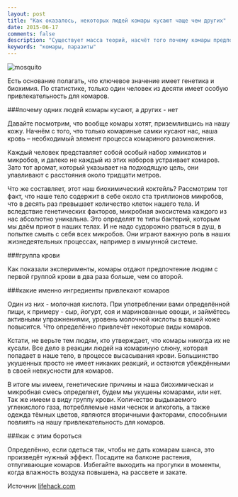 ```yaml
---
layout: post
title: "﻿Как оказалось, некоторых людей комары кусают чаще чем других"
date: 2015-06-17
comments: false
description: "Существует масса теорий, насчёт того почему комары предпочитают одних людей другим. В группе риска, например, находятся люди выдыхающие большее количество углекислого газа, обильно потеющие люди, а также любители пива. Давайте глянем на возможные причины, и попробуем поискать ответы."
keywords: "комары, паразиты"
---
```


![mosquito](http://s017.radikal.ru/i419/1507/06/9795feef82e4.jpg "mosquito")

Есть основание полагать, что ключевое значение имеет генетика и биохимия. По статистике, только один человек из десяти имеет особую привлекательность для комаров.

###почему одних людей комары кусают, а других - нет

Давайте посмотрим, что вообще комары хотят, приземлившись на нашу кожу. Начнём с того, что только комариные самки кусают нас, наша кровь – необходимый элемент процесса комариного размножения.

Каждый человек представляет собой особый набор химикатов и микробов, и далеко не каждый из этих наборов устраивает комаров. Зато тот аромат, который указывает на подходящую цель, они улавливают с расстояния около тридцати метров.

Что же составляет, этот наш биохимический коктейль? Рассмотрим тот факт, что наше тело содержит в себе около ста триллионов микробов, что в десять раз превышает количество клеток нашего тела. И вследствие генетических факторов, микробная экосистема каждого из нас абсолютно уникальна. Это определят те типы бактерий, которым мы даём приют в наших телах. И не надо судорожно рваться в душ, в попытке смыть с себя всех микробов. Они играют важную роль в наших жизнедеятельных процессах, например в иммунной системе. 

###группа крови

Как показали эксперименты, комары отдают предпочтение людям с первой группой крови в два раза больше, чем со второй.

###какие именно ингредиенты привлекают комаров

Один из них - молочная кислота. При употреблении вами определённой пищи, к примеру - сыр, йогурт, соя и маринованные овощи, и займётесь активными упражнениями, уровень молочной кислоты в вашей коже повысится. Что определённо привлечёт некоторые виды комаров.

Кстати, не верьте тем людям, кто утверждает, что комары никогда их не кусали. Все дело в реакции людей на комариную слюну, которая попадает в наше тело, в процессе высасывания крови. Большинство укушенных просто не имеет никаких реакций, и остаются убеждёнными в своей невкусности для комаров.

В итоге мы имеем, генетические причины и наша биохимическая и микробная смесь определяет, будем мы укушены комарами, или нет. Так же имеем в виду группу крови. Количество выдыхаемого углекислого газа, потребляемые нами чеснок и алкоголь, а также одежда тёмных цветов, являются вторичными факторами, способными повлиять на нашу привлекательность для комаров.

###как с этим бороться

Определённо, если одеться так, чтобы не дать комарам шанса, это произведёт нужный эффект. Посадите на балконе растения, отпугивающие комаров. Избегайте выходить на прогулки в моменты, когда влажность воздуха повышена, на рассвете и закате. 

Источник [lifehack.com](http://www.lifehack.org/282041/this-the-reason-some-people-are-particularly-attractive-mosquitoes)

